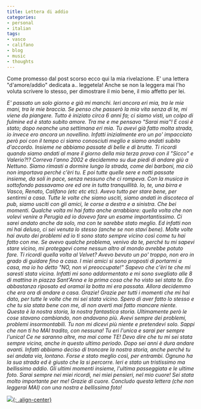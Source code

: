 ```yaml
---
title: Lettera di addio
categories:
- personal
- italian
tags:
- vasco
- califano
- blog
- music
- thoughts
---
```

Come promesso dal post scorso ecco qui la mia rivelazione. E' una lettera
"d'amore/addio" dedicata a.. leggetela! Anche se non la leggera mai l'ho
voluta scrivere lo stesso, per dimostrare il mio bene, il mio affetto per lei.

_E' passato un solo giorno e già mi manchi. Ieri ancora eri mia, tra le mie
mani, tra le mie braccia. Se penso che passerò la mia vita senza di te, mi
viene da piangere. Tutto è iniziato circa 6 anni fa; ci siamo visti, un colpo
di fulmine ed è stato subito amore. Tra me e me pensavo "Sarai mia"! E così è
stato; dopo neanche una settimana eri mia. Tu avevi già fatto molta strada, io
invece ero ancora un novellino. Infatti inizialmente ero un po' impacciato
però poi con il tempo ci siamo conosciuti meglio e siamo andati subito
d'accordo. Insieme ne abbiamo passate di belle e di brutte. Ti ricordi quando
siamo andati al mare il giorno della mia terza prova con il "Sicco" e
Valerio?!? Correva l'anno 2002 e decidemmo su due piedi di andare giù a
Nettuno. Siamo rimasti a dormire lungo la strada, come dei barboni, ma ciò non
importava perché c'èri tu. E poi tutte quelle sere e notti passate insieme, da
soli in pace, senza nessuno che ci rompeva. Con la musica in sottofondo
passavamo ore ed ore in tutta tranquillità. Io, te, una birra e Vasco, Renato,
Califano (etc etc etc). Avevo tutto per stare bene, per sentirmi a casa. Tutte
le volte che siamo usciti, siamo andati in discoteca al pub, siamo usciti con
gli amici, le corse a destra e a sinistra. Che bei momenti. Qualche volta mi
hai fatto anche arrabbiare: quella volta che non volevi venire a Perugia ed io
dovevo fare un esame importantissimo. Ci sarei andato anche da solo, ma con te
sarebbe stato meglio. Ed infatti non mi hai deluso, ci sei venuta lo stesso
(anche se non stavi bene). Molte volte hai avuto dei problemi ed io ti sono
stato sempre vicino così come tu hai fatto con me. Se avevo qualche problema,
venivo da te, perché tu mi sapevi stare vicino, mi proteggevi come nessun
altro al mondo avrebbe potuto fare. Ti ricordi quella volta al Velvet? Avevo
bevuto un po' troppo, non ero in grado di guidare fino a casa. I miei amici si
sono proposti di portarmi a casa, ma io ho detto "NO, non vi preoccupate!"
Sapevo che c'èri te che mi saresti stata vicina. Infatti mi sono addormentato
e mi sono svegliato alle 8 di mattina in piazza Sant'Anna e la prima cosa che
ho visto sei stata te. Ero abbastanza riposato ed oramai la botta mi era
passata. Allora decidemmo che era ora di andare a casa. Grazie! Grazie per
tutti i momenti che mi hai dato, per tutte le volte che mi sei stata vicino.
Spero di aver fatto lo stesso e che tu sia stata bene con me, di non averti
mai fatto mancare niente. Questa è la nostra storia, la nostra fantastica
storia. Ultimamente però le cose stavano cambiando, non andavano più. Avevi
sempre dei problemi, problemi insormontabili. Tu non mi dicevi più niente e
pretendevi solo. Sappi che non ti ho MAI tradito, con nessuna! Tu eri l'unica
e sarai per sempre l'unica! Ce ne saranno altre, ma mai come TE! Devo dire che
tu mi sei stata sempre vicina, anche in questo ultimo periodo. Dopo sei anni è
dura andare avanti. Infatti abbiamo deciso di troncare la nostra storia, anche
perché tu sei andata via, lontano. Forse e stato meglio così, per entrambi.
Ognuno ha la sua strada ed è giusto che la si percorre. Ieri e stato un
tristissimo ma bellissimo addio. Gli ultimi momenti insieme, l'ultima
passeggiata e le ultime foto. Sarai sempre nei miei ricordi, nei miei
pensieri, nel mio cuore! Sei stata molto importante per me! Grazie di cuore.
Concludo questa lettera (che non leggerai MAI) con una nostra e bellissima
foto!_

[![]({{site.url}}/images/IMG_0415.JPG){: .align-center}]({{site.url}}/images/IMG_0415.JPG)

